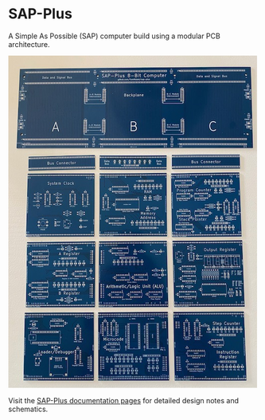# SAP-Plus

A Simple As Possible (SAP) computer build using a modular PCB architecture.

[![SAP-Plus Boards](docs/assets/images/boards1-500.jpg "SAP-Plus boards")](docs/assets/images/boards1.jpg)

Visit the [SAP-Plus documentation pages](https://tomnisbet.github.io/sap-plus/) for detailed design notes and schematics.
